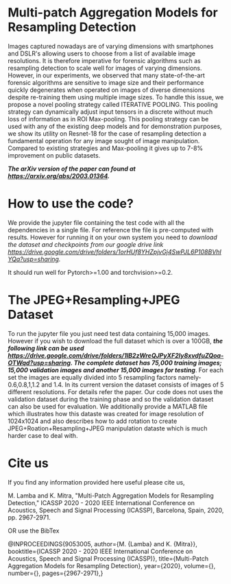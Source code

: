# Multi-patch Aggregation Models for Resampling Detection
Images captured nowadays are of varying dimensions with smartphones and DSLR's allowing users to choose from a list of available image resolutions. It is therefore imperative for forensic algorithms such as resampling detection to scale well for images of varying dimensions. However, in our experiments, we observed that many state-of-the-art forensic algorithms are sensitive to image size and their performance quickly degenerates when operated on images of diverse dimensions despite re-training them using multiple image sizes. To handle this issue, we propose a novel pooling strategy called ITERATIVE POOLING. This pooling strategy can dynamically adjust input tensors in a discrete without much loss of information as in ROI Max-pooling. This pooling strategy can be used with any of the existing deep models and for demonstration purposes, we show its utility on Resnet-18 for the case of resampling detection a fundamental operation for any image sought of image manipulation. Compared to existing strategies and Max-pooling it gives up to 7-8% improvement on public datasets.

***The arXiv version of the paper can found at https://arxiv.org/abs/2003.01364.***

# How to use the code?
We provide the jupyter file containing the test code with all the dependencies in a single file. For reference the file is pre-computed with results. However for running it on your own system you need to *download the dataset and checkpoints from our google drive link https://drive.google.com/drive/folders/1orHUf8YHZpjvGj4SwPJL6P108BVhIYQa?usp=sharing.*

It should run well for Pytorch>=1.00 and torchvision>=0.2.

# The JPEG+Resampling+JPEG Dataset
To run the jupyter file you just need test data containing 15,000 images. However if you wish to download the full dataset which is over a 100GB, ***the following link can be used https://drive.google.com/drive/folders/1lB2zWreQJPyXF2Iy8xvdfuZQoa-OTWqd?usp=sharing. The complete dataset has 75,000 training images; 15,000 validation images and another 15,000 images for testing***. For each set the images are equally divided into 5 resampling factors namely-0.6,0.8,1,1.2 and 1.4. In its current version the dataset consists of images of 5 different resolutions. For details refer the paper.
Our code does not uses the validation dataset during the training phase and so the validation dataset can also be used for evaluation.
We additionally provide a MATLAB file which illustrates how this dataste was created for image resolution of 1024x1024 and also describes how to add rotation to create JPEG+Roation+Resampling+JPEG manipulation dataste which is much harder case to deal with. 


# Cite us
If you find any information provided here useful please cite us,

M. Lamba and K. Mitra, "Multi-Patch Aggregation Models for Resampling Detection," ICASSP 2020 - 2020 IEEE International Conference on Acoustics, Speech and Signal Processing (ICASSP), Barcelona, Spain, 2020, pp. 2967-2971.

OR use the BibTex

@INPROCEEDINGS{9053005, author={M. {Lamba} and K. {Mitra}}, booktitle={ICASSP 2020 - 2020 IEEE International Conference on Acoustics, Speech and Signal Processing (ICASSP)}, title={Multi-Patch Aggregation Models for Resampling Detection}, year={2020}, volume={}, number={}, pages={2967-2971},}
